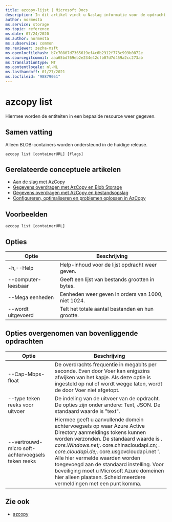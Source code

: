 ```yaml
---
title: azcopy-lijst | Microsoft Docs
description: In dit artikel vindt u Naslag informatie voor de opdracht azcopy list.
author: normesta
ms.service: storage
ms.topic: reference
ms.date: 07/24/2020
ms.author: normesta
ms.subservice: common
ms.reviewer: zezha-msft
ms.openlocfilehash: b7c70807d7365619ef4c6b2312f773c999b0872e
ms.sourcegitcommit: aaa65bd769eb2e234e42cfb07d7d459a2cc273ab
ms.translationtype: MT
ms.contentlocale: nl-NL
ms.lasthandoff: 01/27/2021
ms.locfileid: "98879051"
---
```

# <a name="azcopy-list"></a>azcopy list

Hiermee worden de entiteiten in een bepaalde resource weer gegeven.

## <a name="synopsis"></a>Samen vatting

Alleen BLOB-containers worden ondersteund in de huidige release.

```azcopy
azcopy list [containerURL] [flags]
```

## <a name="related-conceptual-articles"></a>Gerelateerde conceptuele artikelen

- [Aan de slag met AzCopy](storage-use-azcopy-v10.md)
- [Gegevens overdragen met AzCopy en Blob Storage](./storage-use-azcopy-v10.md#transfer-data)
- [Gegevens overdragen met AzCopy en bestandsopslag](storage-use-azcopy-files.md)
- [Configureren, optimaliseren en problemen oplossen in AzCopy](storage-use-azcopy-configure.md)

## <a name="examples"></a>Voorbeelden

```azcopy
azcopy list [containerURL]
```

## <a name="options"></a>Opties

|Optie|Beschrijving|
|--|--|
|-h,--Help|Help-inhoud voor de lijst opdracht weer geven.|
|--computer-leesbaar|Geeft een lijst van bestands grootten in bytes.|
|--Mega eenheden|Eenheden weer geven in orders van 1000, niet 1024.|
|--wordt uitgevoerd|Telt het totale aantal bestanden en hun grootte.|

## <a name="options-inherited-from-parent-commands"></a>Opties overgenomen van bovenliggende opdrachten

|Optie|Beschrijving|
|---|---|
|--Cap-Mbps-float|De overdrachts frequentie in megabits per seconde. Even door Voer kan enigszins afwijken van het kapje. Als deze optie is ingesteld op nul of wordt wegge laten, wordt de door Voer niet afgetopt.|
|--type teken reeks voor uitvoer|De indeling van de uitvoer van de opdracht. De opties zijn onder andere: Text, JSON. De standaard waarde is "text".|
|--vertrouwd-micro soft-achtervoegsels teken reeks   |Hiermee geeft u aanvullende domein achtervoegsels op waar Azure Active Directory aanmeldings tokens kunnen worden verzonden.  De standaard waarde is *. core.Windows.net;*. core.chinacloudapi.cn; *. core.cloudapi.de;*. core.usgovcloudapi.net '. Alle hier vermelde waarden worden toegevoegd aan de standaard instelling. Voor beveiliging moet u Microsoft Azure domeinen hier alleen plaatsen. Scheid meerdere vermeldingen met een punt komma.|

## <a name="see-also"></a>Zie ook

- [azcopy](storage-ref-azcopy.md)
